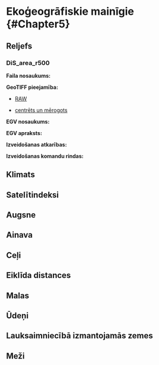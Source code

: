 # Ekoģeogrāfiskie mainīgie  {#Chapter5}


## Reljefs

### DiS_area_r500

**Faila nosaukums:**

**GeoTIFF pieejamība:**

- [RAW]()

- [centrēts un mērogots]()

**EGV nosaukums:**

**EGV apraksts:**

**Izveidošanas atkarības:**

**Izveidošanas komandu rindas:**




## Klimats

## Satelītindeksi

## Augsne


## Ainava

## Ceļi

## Eiklīda distances

## Malas

## Ūdeņi

## Lauksaimniecībā izmantojamās zemes

## Meži


